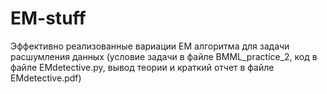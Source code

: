 # EM-stuff
Эффективно реализованные вариации EM алгоритма для задачи расшумления данных (условие задачи в файле BMML_practice_2, код в файле EMdetective.py, вывод теории и краткий отчет в файле EMdetective.pdf)
